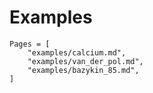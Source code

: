 # Examples

```@contents
Pages = [
    "examples/calcium.md",
    "examples/van_der_pol.md",
    "examples/bazykin_85.md",
]
```

